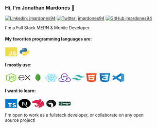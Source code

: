 ### Hi, I'm Jonathan Mardones 👋
[![Linkedin: jmardones94](https://img.shields.io/badge/-jmardones94-blue?style=flat-square&logo=Linkedin&logoColor=white&link=https://www.linkedin.com/in/jmardones94/)](https://www.linkedin.com/in/jmardones94/)
[![Twitter: jmardones94](https://img.shields.io/twitter/follow/jmardones94?style=social)](https://twitter.com/jmardones94)
[![GitHub jmardones94](https://img.shields.io/github/followers/jmardones94?label=follow&style=social)](https://github.com/jmardones94)

I'm a Full Stack MERN & Mobile Developer. 

#### My favorites programming languages are: 
<div>
<img align="center" alt="JS icon" height="30" width="40" src="https://raw.githubusercontent.com/devicons/devicon/master/icons/javascript/javascript-plain.svg">
  <img align="center" alt="JS icon" height="30" width="40" src="https://raw.githubusercontent.com/devicons/devicon/master/icons/python/python-original.svg">
</div>

#### I mostly use:

<div>
  <img align="center" alt="JS icon" height="30" width="40" src="https://raw.githubusercontent.com/devicons/devicon/master/icons/nodejs/nodejs-plain.svg">
  <img align="center" alt="Express icon" height="30" width="40" src="https://raw.githubusercontent.com/devicons/devicon/master/icons/express/express-original.svg">
  <img align="center" alt="Mongo icon" height="30" width="40" src="https://raw.githubusercontent.com/devicons/devicon/master/icons/mongodb/mongodb-original.svg">
  <img align="center" alt="React icon" height="30" width="40" src="https://raw.githubusercontent.com/devicons/devicon/master/icons/react/react-original.svg">
  <img align="center" alt="Redux icon" height="30" width="40" src="https://raw.githubusercontent.com/devicons/devicon/master/icons/redux/redux-original.svg">
  <img align="center" alt="Tailwind icon" height="30" width="40" src="https://raw.githubusercontent.com/devicons/devicon/master/icons/tailwindcss/tailwindcss-plain.svg">
  <img align="center" alt="HTML icon" height="30" width="40" src="https://raw.githubusercontent.com/devicons/devicon/master/icons/html5/html5-original.svg">
  <img align="center" alt="CSS icon" height="30" width="40" src="https://raw.githubusercontent.com/devicons/devicon/master/icons/css3/css3-original.svg">
  
  <img align="center" alt="VSCode icon" height="30" width="40" src="https://raw.githubusercontent.com/devicons/devicon/master/icons/vscode/vscode-original.svg">
</div>

#### I want to learn:

<div>
  <img align="center" alt="TS icon" height="30" width="40" src="https://raw.githubusercontent.com/devicons/devicon/master/icons/typescript/typescript-original.svg">
  <img align="center" alt="NextJS icon" height="30" width="40" src="https://raw.githubusercontent.com/devicons/devicon/master/icons/nextjs/nextjs-original.svg">
  <img align="center" alt="NestJS icon" height="30" width="40" src="https://raw.githubusercontent.com/devicons/devicon/master/icons/nestjs/nestjs-plain.svg">
  <img align="center" alt="Deno icon" height="30" width="40" src="https://raw.githubusercontent.com/devicons/devicon/master/icons/denojs/denojs-original.svg">
  <img align="center" alt="Django icon" height="30" width="40" src="https://raw.githubusercontent.com/devicons/devicon/master/icons/django/django-original.svg">
</div>

I'm open to work as a fullstack developer, or collaborate on any open source project!
